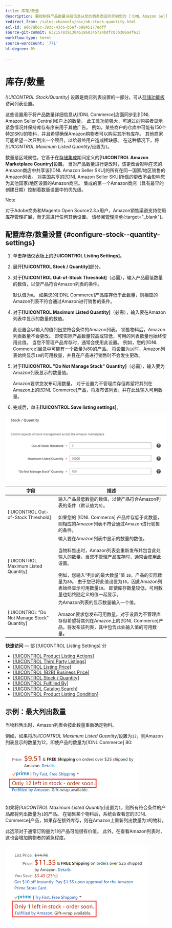 ```yaml
---
title: 库存/数量
description: 要控制将产品数量详细信息从您的商务商店同步到您的 [!DNL Amazon Seller Central] 帐户，请更新“库存/数量”设置。
redirect_from: /sales-channels/asc/ob-stock-quantity.html
exl-id: a8b7ab6c-393c-43c6-b5ef-68845177edff
source-git-commit: 632157839130461869345724bdfc03b306a4f613
workflow-type: tm+mt
source-wordcount: '771'
ht-degree: 0%

---
```


# 库存/数量

*[!UICONTROL Stock/Quantity]* 设置是商店列表设置的一部分。可从[存储功能板](./amazon-store-dashboard.md)访问列表设置。

这些设置用于将产品数量详细信息从[!DNL Commerce]店面同步到[!DNL Amazon Seller Central]帐户上的数量。 此工具功能强大，可通过向购买者显示紧急情况并保持库存有序来用于其他广告。 例如，某些商户的仓库中可能有150个特定SKU的物料，并且希望确保Amazon购物者可以购买其所有库存。 其他商家可能希望一次只列出一个项目，以给最终用户造成稀缺感。 在这种情况下，将&#x200B;*[!UICONTROL Maximum Listed Quantity]*&#x200B;设置为`1`。

数量是区域属性，它基于在[存储集成](./store-integration.md)期间定义的&#x200B;**[!UICONTROL Amazon Marketplace Country]**&#x200B;设置。 当对产品数量进行更改时，该更改会影响在您的Amazon商店中共享该[!DNL Amazon Seller SKU]的所有在同一国家/地区销售的Amazon列表。 对美国共享的[!DNL Amazon Seller SKU]所做的更改不会影响您为其他国家/地区设置的Amazon商店。 集成的第一个Amazon商店（具有最早的创建日期）控制着数量设置中的优先级。

>[!NOTE]
>
>对于Adobe商务和Magento Open Source2.3.x用户，Amazon销售渠道支持使用库存管理扩展，而无需进行任何其他设置。 请参阅[管理清单](https://docs.magento.com/user-guide/v2.3/catalog/inventory-management.html){:target=&quot;_blank&quot;}。

## 配置库存/数量设置 {#configure-stock--quantity-settings}

1. 单击存储仪表板上的&#x200B;**[!UICONTROL Listing Settings]**。

1. 展开&#x200B;**[!UICONTROL Stock / Quantity]**&#x200B;部分。

1. 对于&#x200B;**[!UICONTROL Out-of-Stock Threshold]**（必需），输入产品最低数量的数值，以使产品符合Amazon列表的条件。

   默认值为`0`。 如果您的[!DNL Commerce]产品库存低于此数量，则相应的Amazon列表不符合通过Amazon进行销售的条件。

1. 对于&#x200B;**[!UICONTROL Maximum Listed Quantity]**（必需），输入要在Amazon列表中显示的数量的数值。

   此设置会以输入的值列出您符合条件的Amazon列表。 销售物料后，Amazon列表数量不会更改。 即使实际产品数量较高或较低，可用的列表数量也始终使用此值。 当您不管理产品库存时，通常会使用此设置。 例如，您的[!DNL Commerce]目录中可能有一个数量为80的产品。 将设置为`10`时，Amazon列表始终显示`10`的可用数量，并且在产品进行销售时不会发生更改。

1. 对于&#x200B;**[!UICONTROL "Do Not Manage Stock" Quantity]**（必需），输入要为Amazon列表显示的数量值。

   Amazon要求您发布可用数量。 对于设置为不管理库存但希望将其列在Amazon上的[!DNL Commerce]产品，将发布该列表，并在此处输入可用数量。

1. 完成后，单击&#x200B;**[!UICONTROL Save listing settings]**。

![库存/数量设置](assets/amazon-stock-quantity.png)

| 字段 | 描述 |
|---|---|
| [!UICONTROL Out-of-Stock Threshold] | 输入产品最低数量的数值，以使产品符合Amazon列表的条件（默认值为`0`）。<br><br>如果您的 [!DNL Commerce] 产品库存低于此数量，则相应的Amazon列表不符合通过Amazon进行销售的条件。 |
| [!UICONTROL Maximum Listed Quantity] | 输入要在Amazon列表中显示的数量的数值。<br><br>当物料售出时，Amazon列表会重新发布并包含此处输入的数量。当您不管理产品库存时，通常会使用此设置。<br><br>例如，您输入“列出的最大数量”值 `10`。产品的实际数量为`80`。 由于您已将此值设置为`10`，因此Amazon列表始终显示可用数量`10`。 即使库存数量较低，可用数量也始终随定义的值一起显示。 |
| [!UICONTROL "Do Not Manage Stock" Quantity] | 为Amazon列表的显示数量输入一个值。<br><br>Amazon要求您发布可用数量。对于设置为不管理库存但希望将其列在Amazon上的[!DNL Commerce]产品，将发布该列表，其中包含此处输入值的可用数量。 |

**快速访问**  — 部 [!UICONTROL Listing Settings] 分

- [[!UICONTROL Product Listing Actions]](./product-listing-actions.md)
- [[!UICONTROL Third Party Listings]](./third-party-listing-settings.md)
- [[!UICONTROL Listing Price]](./listing-price.md)
- [[!UICONTROL (B2B) Business Price]](./business-pricing.md)
- [[!UICONTROL Stock / Quantity]](./stock-quantity.md)
- [[!UICONTROL Fulfilled By]](./fulfilled-by.md)
- [[!UICONTROL Catalog Search]](./catalog-search.md)
- [[!UICONTROL Product Listing Condition]](./product-listing-condition.md)

## 示例：最大列出数量

当物料售出时，Amazon列表会按此数量重新确定物料。

例如，如果将&#x200B;*[!UICONTROL Maximum Listed Quantity]*&#x200B;设置为`12`，则Amazon列表显示的数量为12，即使产品的数量为[!DNL Commerce] 80:

![最大列出数量实例1](assets/amazon-max-listed-quantity.png)

如果将&#x200B;*[!UICONTROL Maximum Listed Quantity]*&#x200B;设置为`1`，则所有符合条件的产品都将列出数量为`1`的产品。 在销售某个物料后，系统会查看您的[!DNL Commerce]产品，如果存在额外库存，则在Amazon上重新列出数量为`1`的物料。

此选项对于通常订购量为1的产品可能很有价值。 此外，在查看Amazon列表时，这也会增加购物者的紧急程度。

![最大列出数量示例2](assets/amazon-max-listed-quantity-1.png)
